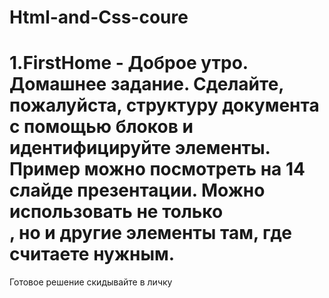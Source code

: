 # Html-and-Css-coure


# 1.FirstHome - Доброе утро. Домашнее задание. Сделайте, пожалуйста, структуру документа с помощью блоков и  идентифицируйте элементы. Пример можно посмотреть на 14 слайде презентации. Можно использовать не только <div>, но и другие элементы там, где считаете нужным. 
Готовое решение скидывайте в личку